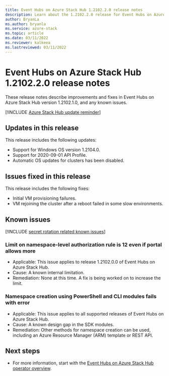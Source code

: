 ```yaml
---
title: Event Hubs on Azure Stack Hub 1.2102.2.0 release notes 
description: Learn about the 1.2102.2.0 release for Event Hubs on Azure Stack Hub, including bug fixes, features, and how to install the update.
author: BryanLa
ms.author: bryanla
ms.service: azure-stack
ms.topic: article
ms.date: 03/11/2022
ms.reviewer: kalkeea
ms.lastreviewed: 03/11/2022
---
```


# Event Hubs on Azure Stack Hub 1.2102.2.0 release notes

These release notes describe improvements and fixes in Event Hubs on Azure Stack Hub version 1.2102.1.0, and any known issues. 

[!INCLUDE [Azure Stack Hub update reminder](../includes/event-hubs-hub-update-banner.md)]

## Updates in this release

This release includes the following updates:

- Support for Windows OS version 1.2104.0.
- Support for 2020-09-01 API Profile.
- Automatic OS updates for clusters has been disabled.

## Issues fixed in this release

This release includes the following fixes:

- Initial VM provisioning failures.
- VM rejoining the cluster after a reboot failed in some slow environments.

## Known issues 

[!INCLUDE [secret rotation related known issues](../includes/event-hubs-secret-rotation-related-known-issues.md)]

### Limit on namespace-level authorization rule is 12 even if portal allows more  

- Applicable: This issue applies to release 1.2102.0.0 of Event Hubs on Azure Stack Hub.
- Cause: A known internal limitation.
- Remediation: None at this time. A fix is being worked on to increase the limit.

### Namespace creation using PowerShell and CLI modules fails with error

- Applicable: This issue applies to all supported releases of Event Hubs on Azure Stack Hub.
- Cause: A known design gap in the SDK modules.
- Remediation: Other methods for namespace creation can be used, including an Azure Resource Manager (ARM) template or REST API.

## Next steps

- For more information, start with the [Event Hubs on Azure Stack Hub operator overview](event-hubs-rp-overview.md).
